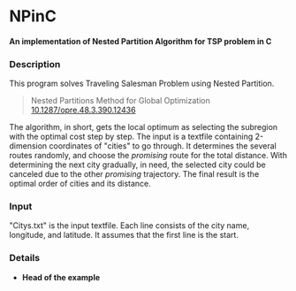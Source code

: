 # NPinC
#### An implementation of Nested Partition Algorithm for TSP problem in C  

### Description
This program solves Traveling Salesman Problem using Nested Partition.
> Nested Partitions Method for Global Optimization  
> [10.1287/opre.48.3.390.12436](https://pubsonline.informs.org/doi/10.1287/opre.48.3.390.12436)  

The algorithm, in short, gets the local optimum as selecting the subregion with the optimal cost step by step. The input is a textfile containing 2-dimension coordinates of "cities" to go through. It determines the several routes randomly, and choose the _promising_ route for the total distance. With determining the next city gradually, in need, the selected city could be canceled due to the other _promising_ trajectory. The final result is the optimal order of cities and its distance.  
  
### Input
"Citys.txt" is the input textfile. Each line consists of the city name, longitude, and latitude. It assumes that the first line is the start.  
  
### Details
* **Head of the example**  
